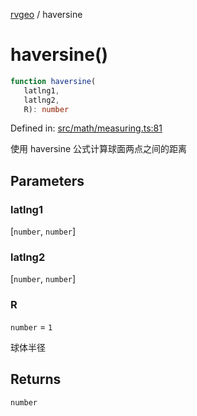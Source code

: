 [rvgeo](../index.md) / haversine

# haversine()

```ts
function haversine(
   latlng1, 
   latlng2, 
   R): number
```

Defined in: [src/math/measuring.ts:81](https://github.com/pzq123456/RVGeo/blob/e727f6f6e310621d656b74948bed9956ff45a613/src/math/measuring.ts#L81)

使用 haversine 公式计算球面两点之间的距离

## Parameters

### latlng1

\[`number`, `number`\]

### latlng2

\[`number`, `number`\]

### R

`number` = `1`

球体半径

## Returns

`number`
